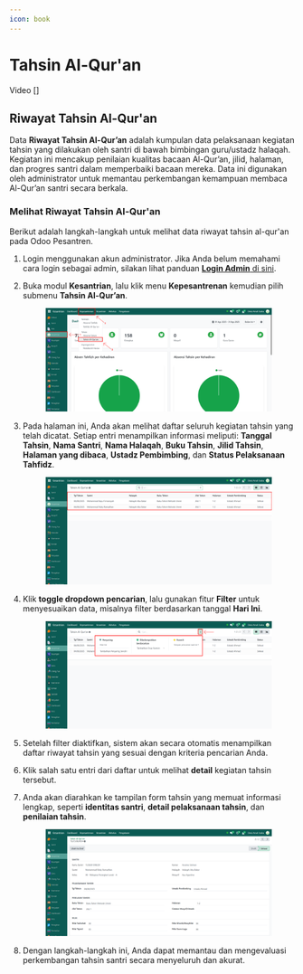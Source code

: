 ```yaml
---
icon: book
---
```


# Tahsin Al-Qur'an

Video \[]

## Riwayat Tahsin Al-Qur'an

Data **Riwayat Tahsin Al-Qur’an** adalah kumpulan data pelaksanaan kegiatan tahsin yang dilakukan oleh santri di bawah bimbingan guru/ustadz halaqah. Kegiatan ini mencakup penilaian kualitas bacaan Al-Qur’an, jilid, halaman, dan progres santri dalam memperbaiki bacaan mereka. Data ini digunakan oleh administrator untuk memantau perkembangan kemampuan membaca Al-Qur’an santri secara berkala.

### Melihat Riwayat Tahsin Al-Qur'an

Berikut adalah langkah-langkah untuk melihat data riwayat tahsin al-qur'an pada Odoo Pesantren.

1. Login menggunakan akun administrator. Jika Anda belum memahami cara login sebagai admin, silakan lihat panduan [**Login Admin** di sini](../../panduan-login/login-admin.md).
2.  Buka modul **Kesantrian**, lalu klik menu **Kepesantrenan** kemudian pilih submenu **Tahsin Al-Qur’an**.

    <figure><img src="../../.gitbook/assets/images-632 (1).png" alt=""><figcaption></figcaption></figure>


3.  Pada halaman ini, Anda akan melihat daftar seluruh kegiatan tahsin yang telah dicatat. Setiap entri menampilkan informasi meliputi: **Tanggal Tahsin**, **Nama Santri**, **Nama Halaqah**, **Buku Tahsin**, **Jilid Tahsin**, **Halaman yang dibaca**, **Ustadz Pembimbing**, dan **Status Pelaksanaan Tahfidz**.

    <figure><img src="../../.gitbook/assets/images-633.png" alt=""><figcaption></figcaption></figure>


4.  Klik **toggle dropdown pencarian**, lalu gunakan fitur **Filter** untuk menyesuaikan data, misalnya filter berdasarkan tanggal **Hari Ini**.

    <figure><img src="../../.gitbook/assets/images-634.png" alt=""><figcaption></figcaption></figure>


5. Setelah filter diaktifkan, sistem akan secara otomatis menampilkan daftar riwayat tahsin yang sesuai dengan kriteria pencarian Anda.
6. Klik salah satu entri dari daftar untuk melihat **detail** kegiatan tahsin tersebut.
7.  Anda akan diarahkan ke tampilan form tahsin yang memuat informasi lengkap, seperti **identitas santri**, **detail pelaksanaan tahsin**, dan **penilaian tahsin**.

    <figure><img src="../../.gitbook/assets/images-636.png" alt=""><figcaption></figcaption></figure>


8. Dengan langkah-langkah ini, Anda dapat memantau dan mengevaluasi perkembangan tahsin santri secara menyeluruh dan akurat.
